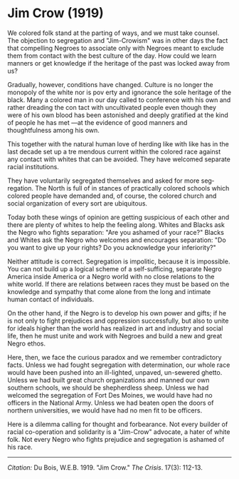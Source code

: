 # Jim Crow (1919)

We  colored folk stand at the parting of ways, and we must take counsel. The objection to segregation and "Jim-Crowism" was in other days the fact that compelling Ne­groes to associate only with Negroes meant to exclude them from contact with the best culture of the day. How could we learn manners or get knowledge if the heritage of the past was locked away from us?

Gradually, however, conditions have changed. Culture is no longer the monopoly of the white nor is pov­ erty and ignorance the sole heritage of the black. Many a colored man in our day called to conference with his own and rather dreading the con­ tact with uncultivated people even though they were of his own blood has been astonished and deeply grati­fied at the kind of people he has met —at the evidence of good manners and thoughtfulness among his own.

This together with the natural human love of herding like with like has in the last decade set up a tre­ mendous current within the colored race against any contact with whites that can be avoided. They have wel­comed separate racial institutions.

They have voluntarily segregated themselves and asked for more seg­regation. The North is full of in­ stances of practically colored schools which colored people have demanded and, of course, the colored church and social organization of every sort are ubiquitous.

Today both these wings of opinion are getting suspicious of each other and there are plenty of whites to help the feeling along. Whites and Blacks ask the Negro who fights separation: "Are you ashamed of your race?" Blacks and Whites ask the Negro who welcomes and encourages separation: "Do you want to give up your rights? Do you acknowledge your inferi­ority?"

Neither attitude is correct. Segregation is impolitic, because it is impossible. You can not build up a logical scheme of a self-sufficing, sep­arate Negro America inside America or a Negro world with no close rela­tions to the white world. If there are relations between races they must be based on the knowledge and sym­pathy that come alone from the long and intimate human contact of indi­viduals.

On the other hand, if the Negro is to develop his own power and gifts; if he is not only to fight prejudices and oppression successfully, but also to unite for ideals higher than the world has realized in art and indus­try and social life, then he must unite and work with Negroes and build a new and great Negro ethos.

Here, then, we face the curious paradox and we remember contradictory facts. Unless we had fought segregation with determination, our whole race would have been pushed into an ill-lighted, unpaved, un-sewered ghetto. Unless we had built great church organizations and manned our own southern schools, we should be shepherdless sheep. Unless we had welcomed the segregation of Fort Des Moines, we would have had no officers in the National Army. Unless we had beaten open the doors of northern universities, we would have had no men fit to be officers.

Here is a dilemma calling for thought and forbearance. Not every builder of racial co-operation and solidarity is a "Jim-Crow" advocate, a hater of white folk. Not every Negro who fights prejudice and segregation is ashamed of his race.


______________
*Citation:* Du Bois, W.E.B. 1919. "Jim Crow." *The Crisis*. 17(3): 112-13.